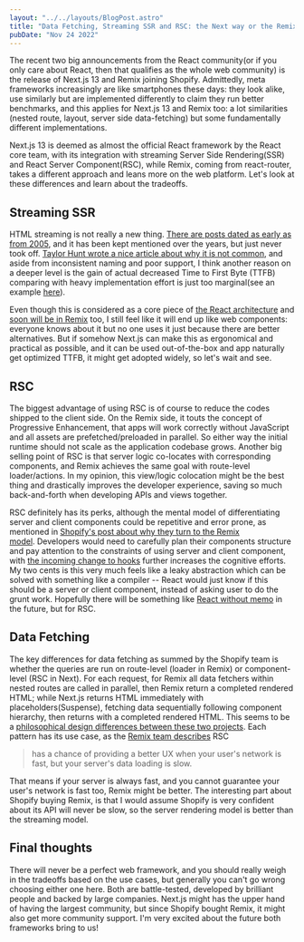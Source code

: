 ```yaml
---
layout: "../../layouts/BlogPost.astro"
title: "Data Fetching, Streaming SSR and RSC: the Next way or the Remix way"
pubDate: "Nov 24 2022"
---
```


The recent two big announcements from the React community(or if you only care about React, then that qualifies as the whole web community) is the release of Next.js 13 and Remix joining Shopify. Admittedly, meta frameworks increasingly are like smartphones these days: they look alike, use similarly but are implemented differently to claim they run better benchmarks, and this applies for Next.js 13 and Remix too: a lot similarities (nested route, layout, server side data-fetching) but some fundamentally different implementations. 

Next.js 13 is deemed as almost the official React framework by the React core team, with its integration with streaming Server Side Rendering(SSR) and React Server Component(RSC), while Remix, coming from react-router, takes a different approach and leans more on the web platform. Let's look at these differences and learn about the tradeoffs.

## Streaming SSR

HTML streaming is not really a new thing. [There are posts dated as early as from 2005](https://blog.codinghorror.com/the-lost-art-of-progressive-html-rendering/), and it has been kept mentioned over the years, but just never took off. [Taylor Hunt wrote a nice article about why it is not common](https://dev.to/tigt/the-weirdly-obscure-art-of-streamed-html-4gc2), and aside from inconsistent naming and poor support, I think another reason on a deeper level is the gain of actual decreased Time to First Byte (TTFB) comparing with heavy implementation effort is just too marginal(see an example [here](https://remix.run/blog/react-server-components#ssr-streaming-nextjs-demo)).  

Even though this is considered as a core piece of [the React architecture](https://twitter.com/dan_abramov/status/1585095883309617154) and [soon will be in Remix](https://twitter.com/ryanflorence/status/1586820807581261824) too, I still feel like it will end up like web components: everyone knows about it but no one uses it just because there are better alternatives. But if somehow Next.js can make this as ergonomical and practical as possible, and it can be used out-of-the-box and app naturally get optimized TTFB, it might get adopted widely, so let's wait and see. 

## RSC

The biggest advantage of using RSC is of course to reduce the codes shipped to the client side. On the Remix side, it touts the concept of Progressive Enhancement, that apps will work correctly without JavaScript and all assets are prefetched/preloaded in parallel. So either way the initial runtime should not scale as the application codebase grows. Another big selling point of RSC is that server logic co-locates with corresponding components, and Remix achieves the same goal with route-level loader/actions. In my opinion, this view/logic colocation might be the best thing and drastically improves the developer experience, saving so much back-and-forth when developing APIs and views together. 

RSC definitely has its perks, although the mental model of differentiating server and client components could be repetitive and error prone, as mentioned in [Shopify's post about why they turn to the Remix model](https://hydrogen.shopify.dev/roadmap/?shpxid=a60ff6a6-660E-48E8-C426-B7CA02B7D7E9#data-loading). Developers would need to carefully plan their components structure and pay attention to the constraints of using server and client component, with [the incoming change to hooks](https://github.com/reactjs/rfcs/pull/229) further increases the cognitive efforts. My two cents is this very much feels like a leaky abstraction which can be solved with something like a compiler -- React would just know if this should be a server or client component, instead of asking user to do the grunt work. Hopefully there will be something like [React without memo](https://www.youtube.com/watch?v=lGEMwh32soc) in the future, but for RSC.

## Data Fetching

The key differences for data fetching as summed by the Shopify team is whether the queries are run on route-level (loader in Remix) or component-level (RSC in Next). For each request, for Remix all data fetchers within nested routes are called in parallel, then Remix return a completed rendered HTML; while Next.js returns HTML immediately with placeholders(Suspense), fetching data sequentially following component hierarchy, then returns with a completed rendered HTML. This seems to be a [philosophical design differences between these two projects](https://twitter.com/ryanflorence/status/1586820806625046529). Each pattern has its use case, as the [Remix team describes](https://remix.run/blog/react-server-components#our-take) RSC 

> has a chance of providing a better UX when your user's network is fast, but your server's data loading is slow.
 
That means if your server is always fast, and you cannot guarantee your user's network is fast too, Remix might be better. The interesting part about Shopify buying Remix, is that I would assume Shopify is very confident about its API will never be slow, so the server rendering model is better than the streaming model. 

## Final thoughts

There will never be a perfect web framework, and you should really weigh in the tradeoffs based on the use cases, but generally you can't go wrong choosing either one here. Both are battle-tested, developed by brilliant people and backed by large companies. Next.js might has the upper hand of having the largest community, but since Shopify bought Remix, it might also get more community support. I'm very excited about the future both frameworks bring to us!